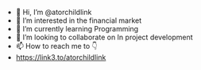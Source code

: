 - 👋 Hi, I’m @atorchildlink
- 👀 I’m interested in the financial market
- 🌱 I’m currently learning Programming
- 💞️ I’m looking to collaborate on In project development
- 📫 How to reach me to 👇
- https://link3.to/atorchildlink

<!---
atorchildlink/atorchildlink is a ✨ special ✨ repository because its `README.md` (this file) appears on your GitHub profile.
You can click the Preview link to take a look at your changes.
--->
